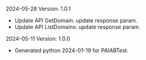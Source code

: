 2024-05-28 Version: 1.0.1
- Update API GetDomain: update response param.
- Update API ListDomains: update response param.


2024-05-11 Version: 1.0.0
- Generated python 2024-01-19 for PAIABTest.

